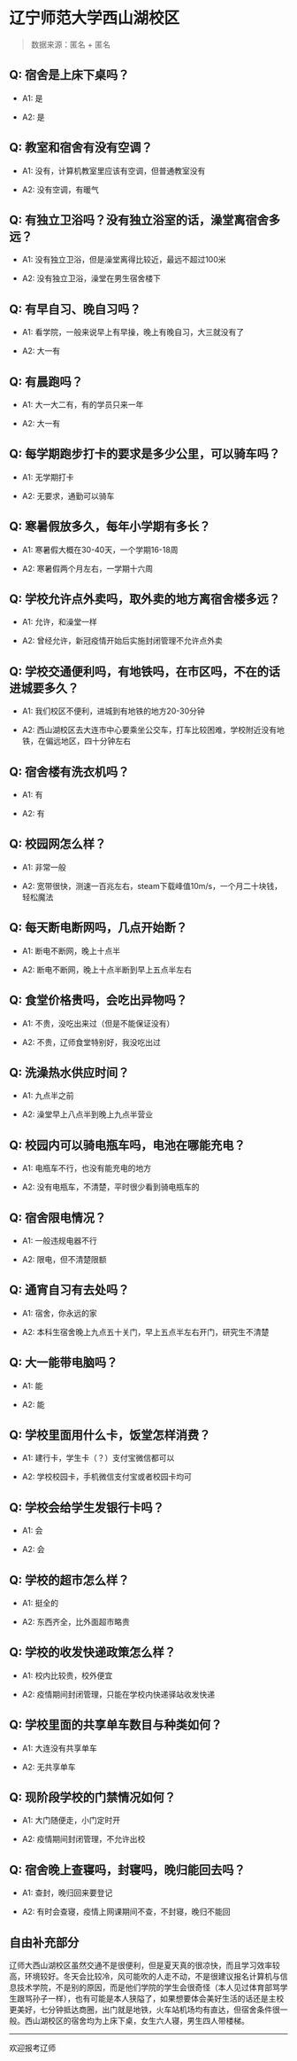 # 辽宁师范大学西山湖校区

> 数据来源：匿名 + 匿名

## Q: 宿舍是上床下桌吗？

- A1: 是

- A2: 是

## Q: 教室和宿舍有没有空调？

- A1: 没有，计算机教室里应该有空调，但普通教室没有

- A2: 没有空调，有暖气

## Q: 有独立卫浴吗？没有独立浴室的话，澡堂离宿舍多远？

- A1: 没有独立卫浴，但是澡堂离得比较近，最远不超过100米

- A2: 没有独立卫浴，澡堂在男生宿舍楼下

## Q: 有早自习、晚自习吗？

- A1: 看学院，一般来说早上有早操，晚上有晚自习，大三就没有了

- A2: 大一有

## Q: 有晨跑吗？

- A1: 大一大二有，有的学员只来一年

- A2: 大一有

## Q: 每学期跑步打卡的要求是多少公里，可以骑车吗？

- A1: 无学期打卡

- A2: 无要求，通勤可以骑车

## Q: 寒暑假放多久，每年小学期有多长？

- A1: 寒暑假大概在30-40天，一个学期16-18周

- A2: 寒暑假两个月左右，一学期十六周

## Q: 学校允许点外卖吗，取外卖的地方离宿舍楼多远？

- A1: 允许，和澡堂一样

- A2: 曾经允许，新冠疫情开始后实施封闭管理不允许点外卖

## Q: 学校交通便利吗，有地铁吗，在市区吗，不在的话进城要多久？

- A1: 我们校区不便利，进城到有地铁的地方20-30分钟

- A2: 西山湖校区去大连市中心要乘坐公交车，打车比较困难，学校附近没有地铁，在偏远地区，四十分钟左右

## Q: 宿舍楼有洗衣机吗？

- A1: 有

- A2: 有

## Q: 校园网怎么样？

- A1: 非常一般

- A2: 宽带很快，测速一百兆左右，steam下载峰值10m/s，一个月二十块钱，轻松魔法

## Q: 每天断电断网吗，几点开始断？

- A1: 断电不断网，晚上十点半

- A2: 断电不断网，晚上十点半断到早上五点半左右

## Q: 食堂价格贵吗，会吃出异物吗？

- A1: 不贵，没吃出来过（但是不能保证没有）

- A2: 不贵，辽师食堂特别好，我没吃出过

## Q: 洗澡热水供应时间？

- A1: 九点半之前

- A2: 澡堂早上八点半到晚上九点半营业

## Q: 校园内可以骑电瓶车吗，电池在哪能充电？

- A1: 电瓶车不行，也没有能充电的地方

- A2: 没有电瓶车，不清楚，平时很少看到骑电瓶车的

## Q: 宿舍限电情况？

- A1: 一般违规电器不行

- A2: 限电，但不清楚限额

## Q: 通宵自习有去处吗？

- A1: 宿舍，你永远的家

- A2: 本科生宿舍晚上九点五十关门，早上五点半左右开门，研究生不清楚

## Q: 大一能带电脑吗？

- A1: 能

- A2: 能

## Q: 学校里面用什么卡，饭堂怎样消费？

- A1: 建行卡，学生卡（？）支付宝微信都可以

- A2: 学校校园卡，手机微信支付宝或者校园卡均可

## Q: 学校会给学生发银行卡吗？

- A1: 会

- A2: 会

## Q: 学校的超市怎么样？

- A1: 挺全的

- A2: 东西齐全，比外面超市略贵

## Q: 学校的收发快递政策怎么样？

- A1: 校内比较贵，校外便宜

- A2: 疫情期间封闭管理，只能在学校内快递驿站收发快递

## Q: 学校里面的共享单车数目与种类如何？

- A1: 大连没有共享单车

- A2: 无共享单车

## Q: 现阶段学校的门禁情况如何？

- A1: 大门随便走，小门定时开

- A2: 疫情期间封闭管理，不允许出校

## Q: 宿舍晚上查寝吗，封寝吗，晚归能回去吗？

- A1: 查封，晚归回来要登记

- A2: 有时会查寝，疫情上网课期间不查，不封寝，晚归不能回

## 自由补充部分

辽师大西山湖校区虽然交通不是很便利，但是夏天真的很凉快，而且学习效率较高，环境较好。冬天会比较冷，风可能吹的人走不动，不是很建议报名计算机与信息技术学院，不是别的原因，而是他们学院的学生会很奇怪（本人见过体育部骂学生跟骂孙子一样），也有可能是本人狭隘了，如果想要体会美好生活的话还是主校更美好，七分钟抵达商圈，出门就是地铁，火车站机场均有直达，但宿舍条件很一般。西山湖校区的宿舍均为上床下桌，女生六人寝，男生四人带楼梯。

***

欢迎报考辽师